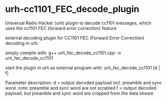 # urh-cc1101_FEC_decode_plugin
Universal Radio Hacker (urh) plugin to decode cc1101 messages, which uses the cc1101 FEC (forward error correction) feature

external decoding plugin for CC1101 FEC (Forward Error Correction) decoding in urh.

simply compile with: 
g++ urh_fec_decode_cc1101.cpp -o urh_fec_decode_cc1101

start the plugin in urh as external program with:
urh_fec_decode_cc1101 [d | f]

Parameter description:
d = output decoded payload incl. preamble and sync word. note: preamble and sync word are not scrabled
f = output decoded payload, but preamble and sync word are cropped from the data stream
